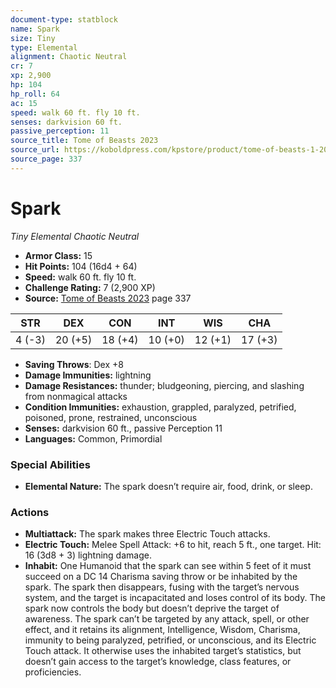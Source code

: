 ```yaml
---
document-type: statblock
name: Spark
size: Tiny
type: Elemental
alignment: Chaotic Neutral
cr: 7
xp: 2,900
hp: 104
hp_roll: 64
ac: 15
speed: walk 60 ft. fly 10 ft.
senses: darkvision 60 ft. 
passive_perception: 11
source_title: Tome of Beasts 2023
source_url: https://koboldpress.com/kpstore/product/tome-of-beasts-1-2023-edition/
source_page: 337
---
```


# Spark

*Tiny* *Elemental* *Chaotic Neutral*

- **Armor Class:** 15
- **Hit Points:** 104 (16d4 + 64)
- **Speed:** walk 60 ft. fly 10 ft.
- **Challenge Rating:** 7 (2,900 XP)
- **Source:** [Tome of Beasts 2023](https://koboldpress.com/kpstore/product/tome-of-beasts-1-2023-edition/) page 337

| STR | DEX | CON | INT | WIS | CHA |
| --- | --- | --- | --- | --- | --- |
| 4 (-3) | 20 (+5) | 18 (+4) | 10 (+0) | 12 (+1) | 17 (+3) |

- **Saving Throws**: Dex +8
- **Damage Immunities:** lightning
- **Damage Resistances:** thunder; bludgeoning, piercing, and slashing from nonmagical attacks
- **Condition Immunities:** exhaustion, grappled, paralyzed, petrified, poisoned, prone, restrained, unconscious
- **Senses:** darkvision 60 ft., passive Perception 11
- **Languages:** Common, Primordial

### Special Abilities

- **Elemental Nature:** The spark doesn’t require air, food, drink, or sleep.

### Actions

- **Multiattack:** The spark makes three Electric Touch attacks.
- **Electric Touch:** Melee Spell Attack: +6 to hit, reach 5 ft., one target. Hit: 16 (3d8 + 3) lightning damage.
- **Inhabit:** One Humanoid that the spark can see within 5 feet of it must succeed on a DC 14 Charisma saving throw or be inhabited by the spark. The spark then disappears, fusing with the target’s nervous system, and the target is incapacitated and loses control of its body. The spark now controls the body but doesn’t deprive the target of awareness. The spark can’t be targeted by any attack, spell, or other effect, and it retains its alignment, Intelligence, Wisdom, Charisma, immunity to being paralyzed, petrified, or unconscious, and its Electric Touch attack. It otherwise uses the inhabited target’s statistics, but doesn’t gain access to the target’s knowledge, class features, or proficiencies.
